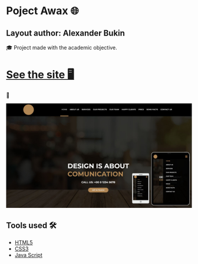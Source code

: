 # Poject Awax 🌐
## Layout author: Alexander Bukin 

<p> 
🎓 Project made with the academic objective.
</p>

<h1> <a href="https://rmarlon.github.io/Awax/"> See the site 🖥️ </a></h1>

📱

<a href="https://rmarlon.github.io/Awax/"> <img src="media/Responsive.jpg"> </a>

## Tools used 🛠️

- [HTML5](https://developer.mozilla.org/pt-BR/docs/Web/HTML/Element)
- [CSS3](https://developer.mozilla.org/pt-BR/docs/Web/CSS)
- [Java Script](https://developer.mozilla.org/pt-BR/docs/Web/JavaScript)